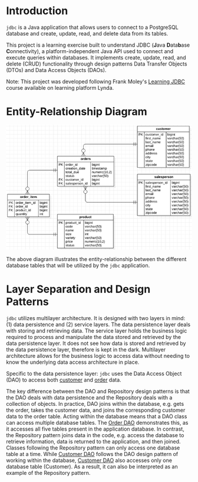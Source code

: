 # Introduction
`jdbc` is a Java application that allows users to connect to a PostgreSQL database and create, update, read, and delete data from its tables.

This project is a learning exercise built to understand JDBC (**J**ava **D**ata**b**ase **C**onnectivity), a platform-independent Java API used to connect and execute queries within databases. It implements create, update, read, and delete (CRUD) functionality through design patterns Data Transfer Objects (DTOs) and Data Access Objects (DAOs).

Note: This project was developed following Frank Moley's [Learning JDBC](https://www.lynda.com/Java-tutorials/Learning-JDBC/779748-2.html) course available on learning platform Lynda.

# Entity-Relationship Diagram

<p align="center"><img src="assets/er_diagram.png" alt="Entity-relationship diagram for the data tables generated by the jdbc application." /></p>

The above diagram illustrates the entity-relationship between the different database tables that will be utilized by the `jdbc` application. 

# Layer Separation and Design Patterns

`jdbc` utilizes multilayer architecture. It is designed with two layers in mind: (1) data persistence and (2) service layers. The data persistence layer deals with storing and retrieving data. The service layer holds the business logic required to process and manipulate the data stored and retrieved by the data persistence layer. It does not see how data is stored and retrieved by the data persistence layer, therefore is kept in the dark. Multilayer architecture allows for the business logic to access data without needing to know the underlying data access architecture in place. 

Specific to the data persistence layer: `jdbc` uses the Data Access Object (DAO) to access both [customer](jdbc/src/main/java/ca/jrvs/apps/jdbc/CustomerDAO.java) and [order](jdbc/src/main/java/ca/jrvs/apps/jdbc/OrderDAO.java) data. 

The key difference between the DAO and Repository design patterns is that the DAO deals with data persistence and the Repository deals with a collection of objects. In practice, DAO joins within the database, e.g. gets the order, takes the customer data, and joins the corresponding customer data to the order table. Acting within the database means that a DAO class can access multiple database tables. The [Order DAO](jdbc/src/main/java/ca/jrvs/apps/jdbc/OrderDAO.java) demonstrates this, as it accesses all five tables present in the application database. In contrast, the Repository pattern joins data in the code, e.g. access the database to retrieve information, data is returned to the application, and then joined. Classes following the Repository pattern can only access one database table at a time. While [Customer DAO](jdbc/src/main/java/ca/jrvs/apps/jdbc/CustomerDAO.java) follows the DAO design pattern of working within the database,  [Customer DAO](jdbc/src/main/java/ca/jrvs/apps/jdbc/CustomerDAO.java) also accesses only one database table (Customer). As a result, it can also be interpreted as an example of the Repository pattern.
